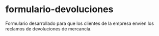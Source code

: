 # formulario-devoluciones
Formulario desarrollado para que los clientes de la empresa envíen los reclamos de devoluciones de mercancía.
